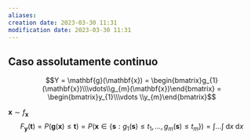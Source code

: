 ```yaml
---
aliases: 
creation date: 2023-03-30 11:31
modification date: 2023-03-30 11:31
---
```


## Caso assolutamente continuo
$$Y = \mathbf{g}(\mathbf{x}) = \begin{bmatrix}g_{1}(\mathbf{x})\\\vdots\\g_{m}(\mathbf{x})\end{bmatrix} = \begin{bmatrix}y_{1}\\\vdots \\y_{m}\end{bmatrix}$$

$\mathbf{x} \sim f_{\mathbf{x}}$
$$F_{\mathbf{y}}(\mathbf{t}) = P(\mathbf{g}(\mathbf{x}) \leq \mathbf{t})= P (\mathbf{x} \in \{ \mathbf{s} : g_{1}(\mathbf{s}) \leq t_{1}, \dots, g_{m}(\mathbf{s}) \leq t_{m}\}) = \int  \dots \int  \! \, \mathrm{d}x  \! \, \mathrm{d}x $$
